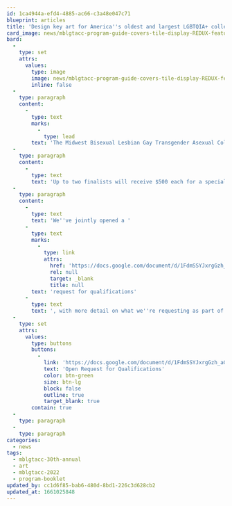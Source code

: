 ```yaml
---
id: 1ca4944a-efd4-4885-ac66-c3a48e047c71
blueprint: articles
title: 'Design key art for America''s oldest and largest LGBTQIA+ college conference'
card_image: news/mblgtacc-program-guide-covers-tile-display-REDUX-featured-1090x681.jpg
bard:
  -
    type: set
    attrs:
      values:
        type: image
        image: news/mblgtacc-program-guide-covers-tile-display-REDUX-featured-1090x681.jpg
        inline: false
  -
    type: paragraph
    content:
      -
        type: text
        marks:
          -
            type: lead
        text: 'The Midwest Bisexual Lesbian Gay Transgender Asexual College Conference and the Midwest Institute for Sexuality and Gender Diversity will commission and feature the work of a Midwest artist, designer, or creative at the 30th annual MBLGTACC in Columbus this October.'
  -
    type: paragraph
    content:
      -
        type: text
        text: 'Up to two finalists will receive $500 each for a special edition tabloid poster that speaks to this year''s theme "Limitless: Queer Activism of the Future." We''ll print a boutique run of these to make commemorative copies available to registered attendees (and our selected artists) at no additional cost. Based on the poster designs, one top finalist will receive an additional $500 to adapt their poster for our program booklet cover and a single on-stage slide.'
  -
    type: paragraph
    content:
      -
        type: text
        text: 'We''ve jointly opened a '
      -
        type: text
        marks:
          -
            type: link
            attrs:
              href: 'https://docs.google.com/document/d/1FdmSSYJxrgGzh_aGkrfhMHccZPTjDcbTR5Paykp5Arg/edit?usp=sharing'
              rel: null
              target: _blank
              title: null
        text: 'request for qualifications'
      -
        type: text
        text: ', with more detail on what we''re requesting as part of the RFQ and the specs and timeline for the project. Please carefully read the RFQ, and get in touch with Nick Pfost (nick@sgdinstitute.org), the Institute''s director of marketing and communications, if you have any questions.'
  -
    type: set
    attrs:
      values:
        type: buttons
        buttons:
          -
            link: 'https://docs.google.com/document/d/1FdmSSYJxrgGzh_aGkrfhMHccZPTjDcbTR5Paykp5Arg/edit?usp=sharing'
            text: 'Open Request for Qualifications'
            color: btn-green
            size: btn-lg
            block: false
            outline: true
            target_blank: true
        contain: true
  -
    type: paragraph
  -
    type: paragraph
categories:
  - news
tags:
  - mblgtacc-30th-annual
  - art
  - mblgtacc-2022
  - program-booklet
updated_by: cc1d6f85-bab6-480d-8bd1-226c3d628cb2
updated_at: 1661025848
---
```

